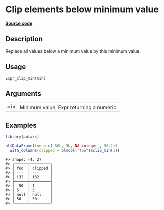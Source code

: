 

# Clip elements below minimum value

[**Source code**](https://github.com/pola-rs/r-polars/tree/mkdocs-matrial-search-preview/R/expr__expr.R#L2681)

## Description

Replace all values below a minimum value by this minimum value.

## Usage

<pre><code class='language-R'>Expr_clip_min(min)
</code></pre>

## Arguments

<table>
<tr>
<td style="white-space: nowrap; font-family: monospace; vertical-align: top">
<code id="Expr_clip_min_:_min">min</code>
</td>
<td>
Minimum value, Expr returning a numeric.
</td>
</tr>
</table>

## Examples

``` r
library(polars)

pl$DataFrame(foo = c(-50L, 5L, NA_integer_, 50L))$
  with_columns(clipped = pl$col("foo")$clip_min(1))
```

    #> shape: (4, 2)
    #> ┌──────┬─────────┐
    #> │ foo  ┆ clipped │
    #> │ ---  ┆ ---     │
    #> │ i32  ┆ i32     │
    #> ╞══════╪═════════╡
    #> │ -50  ┆ 1       │
    #> │ 5    ┆ 5       │
    #> │ null ┆ null    │
    #> │ 50   ┆ 50      │
    #> └──────┴─────────┘
